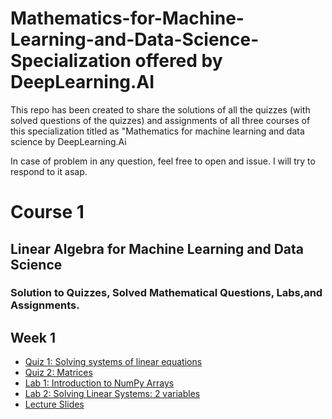 # Mathematics-for-Machine-Learning-and-Data-Science-Specialization offered by DeepLearning.AI
This repo has been created to share the solutions of all the quizzes (with solved questions of the quizzes) and assignments of all three courses of this specialization titled as 
"Mathematics for machine learning and data science by DeepLearning.Ai

In case of problem in any question, feel free to open and issue. I will try to respond to it asap.

# Course 1
## Linear Algebra for Machine Learning and Data Science

### Solution to Quizzes, Solved Mathematical Questions, Labs,and Assignments.

## Week 1
* [Quiz 1: Solving systems of linear equations](https://github.com/Rabbia-Hassan/Mathematics-for-Machine-Learning-and-Data-Science-Specialization-by-DeepLearning.AI/blob/master/C1-%20Linear%20Algebra%20for%20Machine%20Learning%20and%20Data%20Science/Week1/Quiz2_Matrices.pdf)
*  [Quiz 2: Matrices](https://github.com/Rabbia-Hassan/Mathematics-for-Machine-Learning-and-Data-Science-Specialization-by-DeepLearning.AI/blob/master/C1-%20Linear%20Algebra%20for%20Machine%20Learning%20and%20Data%20Science/Week1/Quiz2_Matrices.pdf)
*  [Lab 1: Introduction to NumPy Arrays](https://github.com/Rabbia-Hassan/Mathematics-for-Machine-Learning-and-Data-Science-Specialization-by-DeepLearning.AI/blob/master/C1-%20Linear%20Algebra%20for%20Machine%20Learning%20and%20Data%20Science/Week1/C1_W1_Lab_1_introduction_to_numpy_arrays.ipynb)
*  [Lab 2: Solving Linear Systems: 2 variables](https://github.com/Rabbia-Hassan/Mathematics-for-Machine-Learning-and-Data-Science-Specialization-by-DeepLearning.AI/blob/master/C1-%20Linear%20Algebra%20for%20Machine%20Learning%20and%20Data%20Science/Week1/C1_W1_Lab_2_solving_linear_systems_2_variables.ipynb)
*  [Lecture Slides ](https://github.com/Rabbia-Hassan/Mathematics-for-Machine-Learning-and-Data-Science-Specialization-by-DeepLearning.AI/blob/master/C1-%20Linear%20Algebra%20for%20Machine%20Learning%20and%20Data%20Science/Week1/week1%20slides.pdf)

